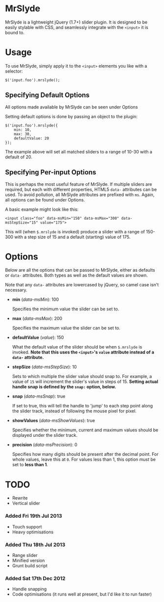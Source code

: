# MrSlyde

MrSlyde is a lightweight jQuery (1.7+) slider plugin. It is designed to be easily stylable with CSS, and seamlessly integrate with the `<input>` it is bound to.

# Usage

To use MrSlyde, simply apply it to the `<input>` elements you like with a selector:

    $('input.foo').mrslyde();

## Specifying Default Options

All options made available by MrSlyde can be seen under Options

Setting default options is done by passing an object to the plugin:

	$('input.foo').mrslyde({
		min: 10,
		max: 30,
		defaultValue: 20
	});

The example above will set all matched sliders to a range of 10-30 with a default of 20.

## Specifying Per-input Options

This is perhaps the most useful feature of MrSlyde. If multiple sliders are required, but each with different properties, HTML5 `data-` attributes can be used. To avoid pollution, all MrSlyde attributes are prefixed with `ms`. Again, all options can be found under Options.

A basic example might look like this:

	<input class="foo" data-msMin="150" data-msMax="300" data-msStepSize="15" value="175">

This will (when `$.mrslyde` is invoked) produce a slider with a range of 150-300 with a step size of 15 and a default (starting) value of 175.

# Options

Below are all the options that can be passed to MrSlyde, either as defaults or `data-` attributes. Both types as well as the default values are shown.

Note that any `data-` attributes are lowercased by jQuery, so camel case isn't necessary.

- **min** (_data-msMin_): 100

	Specifies the minimum value the slider can be set to.

- **max** (_data-msMax_): 200

	Specifies the maximum value the slider can be set to.

- **defaultValue** (_value_): 150

	What the default value of the slider should be when `$.mrslyde` is invoked. **Note that this uses the `<input>`'s `value` attribute instead of a `data-` attribute.**

- **stepSize** (_data-msStepSize_): 10

	Sets to which multiple the slider value should snap to. For example, a value of `15` will increment the slider's value in steps of 15. **Setting actual handle snap is defined by the `snap:` option, below.**

- **snap** (_data-msSnap_): true

	If set to true, this will tell the handle to 'jump' to each step point along the slider track, instead of following the mouse pixel for pixel.

- **showValues** (_data-msShowValues_): true

	Specifies whether the minimum, current and maximum values should be displayed under the slider track.

- **precision** (_data-msPrecision_): 0

	Specifies how many digits should be present after the decimal point. For whole values, leave this at `0`. For values less than 1, this option _must_ be set to **less than 1**.

# TODO

- Rewrite
- Vertical slider

### Added Fri 19th Jul 2013

- Touch support
- Heavy optimisations

### Added Thu 18th Jul 2013

- Range slider
- Minified version
- Grunt build script

### Added Sat 17th Dec 2012

- Handle snapping
- Code optimisations (it runs well at present, but I'd like it to run faster)